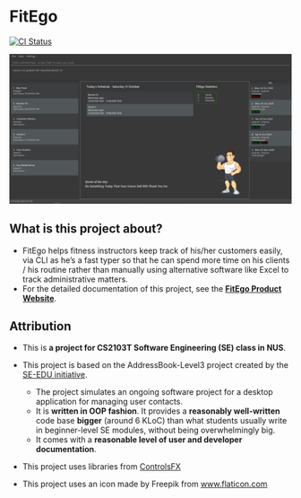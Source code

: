 # FitEgo

[![CI Status](https://github.com/AY2021S1-CS2103T-T13-3/tp/workflows/Java%20CI/badge.svg)](https://github.com/AY2021S1-CS2103T-T13-3/tp/actions)

![Ui](docs/images/Ui.png)

## What is this project about?
* FitEgo helps fitness instructors keep track of his/her customers easily, via CLI as he’s a fast typer so that he can
spend more time on his clients / his routine rather than manually using alternative software like Excel to track
administrative matters.
* For the detailed documentation of this project,
see the **[FitEgo Product Website](https://ay2021s1-cs2103t-t13-3.github.io/tp/)**.

## Attribution
* This is **a project for CS2103T Software Engineering (SE) class in NUS**.<br>
* This project is based on the AddressBook-Level3 project created by the [SE-EDU initiative](https://se-education.org).
    * The project simulates an ongoing software project for a desktop application for managing user contacts.
    * It is **written in OOP fashion**. It provides a **reasonably well-written** code base **bigger** (around 6 KLoC)
    than what students usually write in beginner-level SE modules, without being overwhelmingly big.
    * It comes with a **reasonable level of user and developer documentation**.

* This project uses libraries from [ControlsFX](https://github.com/controlsfx/controlsfx)

* This project uses an icon made by Freepik from www.flaticon.com

